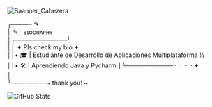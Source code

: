 ![Baanner_Cabezera](https://i.pinimg.com/736x/61/e9/aa/61e9aacf48c753949c566df5fbb83851.jpg)

╭────┈ ↷  
│           ✎┊ ʙɪᴏɢʀᴀᴘʜʏ  
│╭────────────╯  
││ ✦ Pls check my bio:✦  
││• 🎓 | Estudiante de Desarrollo de Aplicaciones Multiplataforma ½  
││• 🛠️ | Aprendiendo Java y Pycharm 
│╰─────────── ·﻿ ﻿ ﻿· ﻿ ·﻿ ﻿ ﻿· ﻿✦  
│  
╰------------ ~ thank you! ~  



![GitHub Stats](https://github-readme-stats.vercel.app/api?username=juanperez&show_icons=true&theme=radical)
